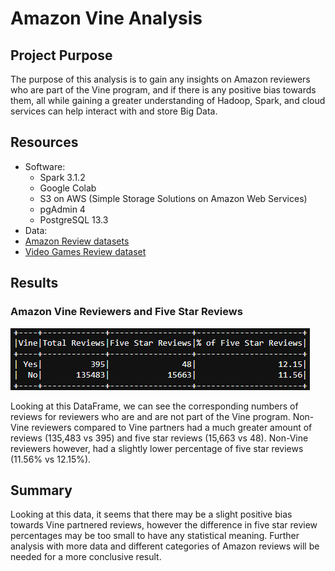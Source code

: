 # Amazon Vine Analysis

## Project Purpose
The purpose of this analysis is to gain any insights on Amazon reviewers who are part of the Vine program, and if there is any positive bias towards them, all while gaining a greater understanding of Hadoop, Spark, and cloud services can help interact with and store Big Data.  

## Resources
- Software: 
	- Spark 3.1.2
	- Google Colab
	- S3 on AWS (Simple Storage Solutions on Amazon Web Services)
	- pgAdmin 4
	- PostgreSQL 13.3
- Data:
 - [Amazon Review datasets](https://s3.amazonaws.com/amazon-reviews-pds/tsv/index.txt)
 - [Video Games Review dataset](https://s3.amazonaws.com/amazon-reviews-pds/tsv/amazon_reviews_us_Video_Games_v1_00.tsv.gz)
 
## Results

### Amazon Vine Reviewers and Five Star Reviews

![reviewDF](images/reviewDF.png)

Looking at this DataFrame, we can see the corresponding numbers of reviews for reviewers who are and are not part of the Vine program. Non-Vine reviewers compared to Vine partners had a much greater amount of reviews (135,483 vs 395) and five star reviews (15,663 vs 48). Non-Vine reviewers however, had a slightly lower percentage of five star reviews (11.56% vs 12.15%).

## Summary

Looking at this data, it seems that there may be a slight positive bias towards Vine partnered reviews, however the difference in five star review percentages may be too small to have any statistical meaning. Further analysis with more data and different categories of Amazon reviews will be needed for a more conclusive result.